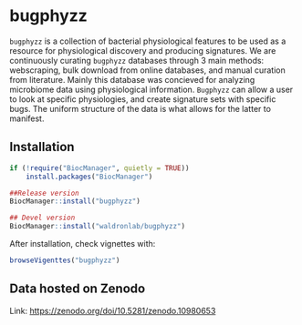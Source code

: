 # bugphyzz

`bugphyzz` is a collection of bacterial physiological features to be used as a
resource for physiological discovery and producing signatures.
We are continuously curating `bugphyzz` databases through 3 main methods:
webscraping, bulk download from online databases, and manual curation from
literature. Mainly this database was concieved for analyzing microbiome data
using physiological information. `Bugphyzz` can allow a user to look at
specific physiologies, and create signature sets with specific bugs. The
uniform structure of the data is what allows for the latter to manifest.

## Installation

```r
if (!require("BiocManager", quietly = TRUE))
    install.packages("BiocManager")

##Release version
BiocManager::install("bugphyzz")

## Devel version
BiocManager::install("waldronlab/bugphyzz")
```

After installation, check vignettes with:

```r
browseVigenttes("bugphyzz")
```

## Data hosted on Zenodo

Link: https://zenodo.org/doi/10.5281/zenodo.10980653

